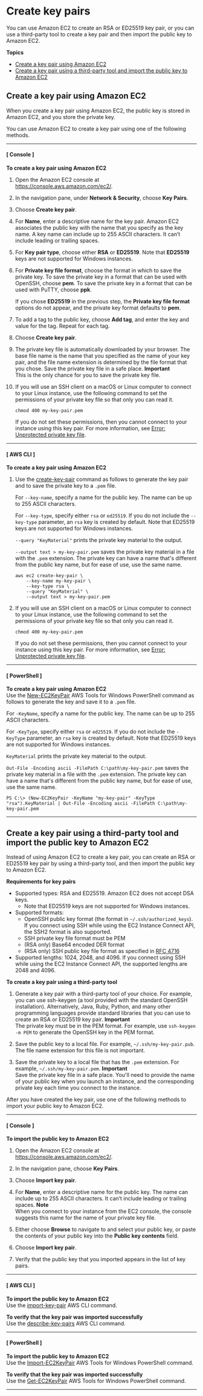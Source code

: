 # Create key pairs<a name="create-key-pairs"></a>

You can use Amazon EC2 to create an RSA or ED25519 key pair, or you can use a third\-party tool to create a key pair and then import the public key to Amazon EC2\.

**Topics**
+ [Create a key pair using Amazon EC2](#having-ec2-create-your-key-pair)
+ [Create a key pair using a third\-party tool and import the public key to Amazon EC2](#how-to-generate-your-own-key-and-import-it-to-aws)

## Create a key pair using Amazon EC2<a name="having-ec2-create-your-key-pair"></a>

When you create a key pair using Amazon EC2, the public key is stored in Amazon EC2, and you store the private key\.

You can use Amazon EC2 to create a key pair using one of the following methods\. 

------
#### [ Console ]

**To create a key pair using Amazon EC2**

1. Open the Amazon EC2 console at [https://console\.aws\.amazon\.com/ec2/](https://console.aws.amazon.com/ec2/)\.

1. In the navigation pane, under **Network & Security**, choose **Key Pairs**\.

1. Choose **Create key pair**\.

1. For **Name**, enter a descriptive name for the key pair\. Amazon EC2 associates the public key with the name that you specify as the key name\. A key name can include up to 255 ASCII characters\. It can’t include leading or trailing spaces\.

1. For **Key pair type**, choose either **RSA** or **ED25519**\. Note that **ED25519** keys are not supported for Windows instances\.

1. For **Private key file format**, choose the format in which to save the private key\. To save the private key in a format that can be used with OpenSSH, choose **pem**\. To save the private key in a format that can be used with PuTTY, choose **ppk**\.

   If you chose **ED25519** in the previous step, the **Private key file format** options do not appear, and the private key format defaults to **pem**\.

1. To add a tag to the public key, choose **Add tag**, and enter the key and value for the tag\. Repeat for each tag\. 

1. Choose **Create key pair**\.

1. The private key file is automatically downloaded by your browser\. The base file name is the name that you specified as the name of your key pair, and the file name extension is determined by the file format that you chose\. Save the private key file in a safe place\.
**Important**  
This is the only chance for you to save the private key file\.

1. If you will use an SSH client on a macOS or Linux computer to connect to your Linux instance, use the following command to set the permissions of your private key file so that only you can read it\.

   ```
   chmod 400 my-key-pair.pem
   ```

   If you do not set these permissions, then you cannot connect to your instance using this key pair\. For more information, see [Error: Unprotected private key file](TroubleshootingInstancesConnecting.md#troubleshoot-unprotected-key)\.

------
#### [ AWS CLI ]

**To create a key pair using Amazon EC2**

1. Use the [create\-key\-pair](https://docs.aws.amazon.com/cli/latest/reference/ec2/create-key-pair.html) command as follows to generate the key pair and to save the private key to a `.pem` file\.

   For `--key-name`, specify a name for the public key\. The name can be up to 255 ASCII characters\.

   For `--key-type`, specify either `rsa` or `ed25519`\. If you do not include the `--key-type` parameter, an `rsa` key is created by default\. Note that ED25519 keys are not supported for Windows instances\.

   `--query "KeyMaterial"` prints the private key material to the output\.

   `--output text > my-key-pair.pem` saves the private key material in a file with the `.pem` extension\. The private key can have a name that's different from the public key name, but for ease of use, use the same name\.

   ```
   aws ec2 create-key-pair \
       --key-name my-key-pair \
       --key-type rsa \
       --query "KeyMaterial" \
       --output text > my-key-pair.pem
   ```

1. If you will use an SSH client on a macOS or Linux computer to connect to your Linux instance, use the following command to set the permissions of your private key file so that only you can read it\.

   ```
   chmod 400 my-key-pair.pem
   ```

   If you do not set these permissions, then you cannot connect to your instance using this key pair\. For more information, see [Error: Unprotected private key file](TroubleshootingInstancesConnecting.md#troubleshoot-unprotected-key)\.

------
#### [ PowerShell ]

**To create a key pair using Amazon EC2**  
Use the [New\-EC2KeyPair](https://docs.aws.amazon.com/powershell/latest/reference/items/New-EC2KeyPair.html) AWS Tools for Windows PowerShell command as follows to generate the key and save it to a `.pem` file\.

For `-KeyName`, specify a name for the public key\. The name can be up to 255 ASCII characters\.

For `-KeyType`, specify either `rsa` or `ed25519`\. If you do not include the `-KeyType` parameter, an `rsa` key is created by default\. Note that ED25519 keys are not supported for Windows instances\.

`KeyMaterial` prints the private key material to the output\.

`Out-File -Encoding ascii -FilePath C:\path\my-key-pair.pem` saves the private key material in a file with the `.pem` extension\. The private key can have a name that's different from the public key name, but for ease of use, use the same name\.

```
PS C:\> (New-EC2KeyPair -KeyName "my-key-pair" -KeyType "rsa").KeyMaterial | Out-File -Encoding ascii -FilePath C:\path\my-key-pair.pem
```

------

## Create a key pair using a third\-party tool and import the public key to Amazon EC2<a name="how-to-generate-your-own-key-and-import-it-to-aws"></a>

Instead of using Amazon EC2 to create a key pair, you can create an RSA or ED25519 key pair by using a third\-party tool, and then import the public key to Amazon EC2\.

**Requirements for key pairs**
+ Supported types: RSA and ED25519\. Amazon EC2 does not accept DSA keys\.
  + Note that ED25519 keys are not supported for Windows instances\.
+ Supported formats:
  + OpenSSH public key format \(the format in `~/.ssh/authorized_keys`\)\. If you connect using SSH while using the EC2 Instance Connect API, the SSH2 format is also supported\.
  + SSH private key file format must be PEM
  + \(RSA only\) Base64 encoded DER format
  + \(RSA only\) SSH public key file format as specified in [RFC 4716](https://www.ietf.org/rfc/rfc4716.txt)
+ Supported lengths: 1024, 2048, and 4096\. If you connect using SSH while using the EC2 Instance Connect API, the supported lengths are 2048 and 4096\.

**To create a key pair using a third\-party tool**

1. Generate a key pair with a third\-party tool of your choice\. For example, you can use ssh\-keygen \(a tool provided with the standard OpenSSH installation\)\. Alternatively, Java, Ruby, Python, and many other programming languages provide standard libraries that you can use to create an RSA or ED25519 key pair\.
**Important**  
The private key must be in the PEM format\. For example, use `ssh-keygen -m PEM` to generate the OpenSSH key in the PEM format\.

1. Save the public key to a local file\. For example, `~/.ssh/my-key-pair.pub`\. The file name extension for this file is not important\.

1. Save the private key to a local file that has the `.pem` extension\. For example, `~/.ssh/my-key-pair.pem`\.
**Important**  
Save the private key file in a safe place\. You'll need to provide the name of your public key when you launch an instance, and the corresponding private key each time you connect to the instance\.

After you have created the key pair, use one of the following methods to import your public key to Amazon EC2\.

------
#### [ Console ]

**To import the public key to Amazon EC2**

1. Open the Amazon EC2 console at [https://console\.aws\.amazon\.com/ec2/](https://console.aws.amazon.com/ec2/)\.

1. In the navigation pane, choose **Key Pairs**\.

1. Choose **Import key pair**\.

1. For **Name**, enter a descriptive name for the public key\. The name can include up to 255 ASCII characters\. It can’t include leading or trailing spaces\.
**Note**  
When you connect to your instance from the EC2 console, the console suggests this name for the name of your private key file\.

1. Either choose **Browse** to navigate to and select your public key, or paste the contents of your public key into the **Public key contents** field\.

1. Choose **Import key pair**\.

1. Verify that the public key that you imported appears in the list of key pairs\.

------
#### [ AWS CLI ]

**To import the public key to Amazon EC2**  
Use the [import\-key\-pair](https://docs.aws.amazon.com/cli/latest/reference/ec2/import-key-pair.html) AWS CLI command\.

**To verify that the key pair was imported successfully**  
Use the [describe\-key\-pairs](https://docs.aws.amazon.com/cli/latest/reference/ec2/describe-key-pairs.html) AWS CLI command\.

------
#### [ PowerShell ]

**To import the public key to Amazon EC2**  
Use the [Import\-EC2KeyPair](https://docs.aws.amazon.com/powershell/latest/reference/items/Import-EC2KeyPair.html) AWS Tools for Windows PowerShell command\.

**To verify that the key pair was imported successfully**  
Use the [Get\-EC2KeyPair](https://docs.aws.amazon.com/powershell/latest/reference/items/Get-EC2KeyPair.html) AWS Tools for Windows PowerShell command\.

------